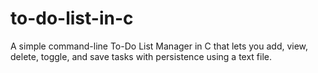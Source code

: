 # to-do-list-in-c
A simple command-line To-Do List Manager in C that lets you add, view, delete, toggle, and save tasks with persistence using a text file.

